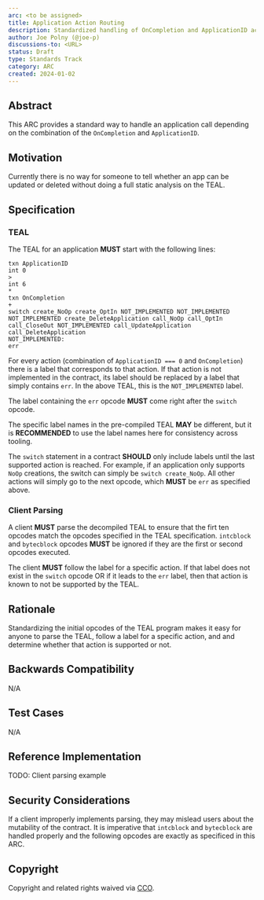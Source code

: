 ```yaml
---
arc: <to be assigned>
title: Application Action Routing
description: Standardized handling of OnCompletion and ApplicationID actions 
author: Joe Polny (@joe-p)
discussions-to: <URL>
status: Draft
type: Standards Track
category: ARC
created: 2024-01-02
---
```


## Abstract
This ARC provides a standard way to handle an application call depending on the combination of the `OnCompletion` and `ApplicationID`.

## Motivation
Currently there is no way for someone to tell whether an app can be updated or deleted without doing a full static analysis on the TEAL.

## Specification

### TEAL
The TEAL for an application **MUST** start with the following lines:

```
txn ApplicationID
int 0
>
int 6
*
txn OnCompletion
+
switch create_NoOp create_OptIn NOT_IMPLEMENTED NOT_IMPLEMENTED NOT_IMPLEMENTED create_DeleteApplication call_NoOp call_OptIn call_CloseOut NOT_IMPLEMENTED call_UpdateApplication call_DeleteApplication
NOT_IMPLEMENTED:
err
```

For every action (combination of `ApplicationID === 0` and `OnCompletion`) there is a label that corresponds to that action. If that action is not implemented in the contract, its label should be replaced by a label that simply contains `err`. In the above TEAL, this is the `NOT_IMPLEMENTED` label.

The label containing the `err` opcode **MUST** come right after the `switch` opcode.

The specific label names in the pre-compiled TEAL **MAY** be different, but it is **RECOMMENDED** to use the label names here for consistency across tooling.

The `switch` statement in a contract **SHOULD** only include labels until the last supported action is reached. For example, if an application only supports `NoOp` creations, the switch can simply be `switch create_NoOp`. All other actions will simply go to the next opcode, which **MUST** be `err` as specified above.

### Client Parsing

A client **MUST** parse the decompiled TEAL to ensure that the firt ten opcodes match the opcodes specified in the TEAL specification. `intcblock` and `bytecblock` opcodes **MUST** be ignored if they are the first or second opcodes executed.

The client **MUST** follow the label for a specific action. If that label does not exist in the `switch` opcode OR if it leads to the `err` label, then that action is known to not be supported by the TEAL.

## Rationale
Standardizing the initial opcodes of the TEAL program makes it easy for anyone to parse the TEAL, follow a label for a specific action, and and determine whether that action is supported or not. 

## Backwards Compatibility
N/A

## Test Cases
N/A

## Reference Implementation
TODO: Client parsing example

## Security Considerations
If a client improperly implements parsing, they may mislead users about the mutability of the contract. It is imperative that `intcblock` and `bytecblock` are handled properly and the following opcodes are exactly as specificed in this ARC.

## Copyright
Copyright and related rights waived via <a href="https://creativecommons.org/publicdomain/zero/1.0/">CCO</a>.
